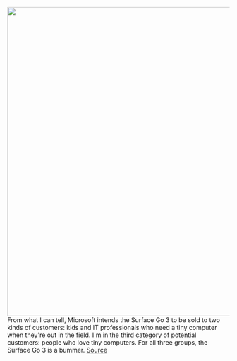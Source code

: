 <img src='https://cdn.vox-cdn.com/thumbor/rmO8M46-_BvDqsQZWb-Hgvyz0W8=/0x0:2040x1360/1200x800/filters:focal(857x517:1183x843)/cdn.vox-cdn.com/uploads/chorus_image/image/69963451/vpavic_210930_4784_0066.0.jpg' width='700px' /><br/>
From what I can tell, Microsoft intends the Surface Go 3 to be sold to two kinds of customers: kids and IT professionals who need a tiny computer when they're out in the field. I'm in the third category of potential customers: people who love tiny computers. For all three groups, the Surface Go 3 is a bummer.
<a href='https://www.theverge.com/22713963/microsoft-surface-go-3-review'> Source <a/>